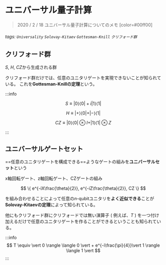 # ユニバーサル量子計算
> 2020 / 2 / 18
> ユニバーサル量子計算についてのメモ
> [color=#00ff00]
> 
###### tags: `Universality` `Solovay-Kitaev` `Gottesman-Knill` `クリフォード群`


## クリフォード群

$S$, $H$, $CZ$から生成される群

クリフォード群だけでは、任意のユニタリゲートを実現できないことが知られている。
これを**Gottesman-Knillの定理**という。

:::info

$$
S\equiv \vert 0 \rangle \langle 0 \vert + i\vert 1 \rangle \langle 1 \vert
$$

$$
H \equiv \vert + \rangle \langle 0 \vert + \vert - \rangle \langle 1 \vert
$$

$$
CZ \equiv \vert 0 \rangle \langle 0 \vert \otimes I + \vert 1 \rangle \langle 1 \vert \otimes Z 
$$

:::
## ユニバーサルゲートセット

==任意のユニタリゲートを構成できる==ようなゲートの組みを**ユニバーサルセット**という

x軸回転ゲート、z軸回転ゲート、CZゲートの組み

$$
\{ 
    e^{-iX\frac{\theta}{2}}, 
    e^{-iZ\frac{\theta}{2}}, 
    CZ
\}
$$

を組み合わせることによって任意の$n$-qubitユニタリを**よく近似できる**ことが**Solovay-Kitaevの定理**によって知られている。


他にもクリフォード群にクリフォードでは無い演算子 ( 例えば、$T$ ) を一つ付け加えるだけで任意のユニタリゲートを作ることができるということも知られている。


:::info
$$
T \equiv \vert 0 \rangle \langle 0 \vert + e^{-i\frac{\pi}{4}}\vert 1 \rangle \langle 1 \vert
$$
:::


